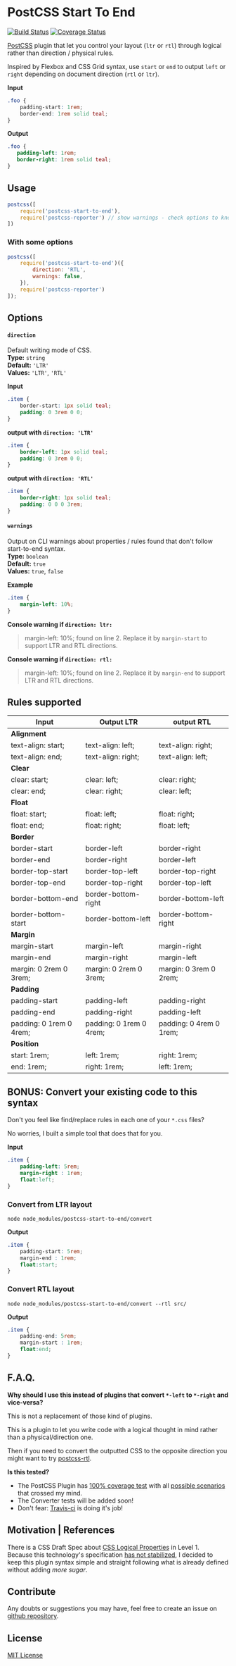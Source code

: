 # PostCSS Start To End

[![Build Status][ci-img]][ci]
[![Coverage Status](https://coveralls.io/repos/github/sandrina-p/postcss-start-to-end/badge.svg)](https://coveralls.io/github/sandrina-p/postcss-start-to-end)

[PostCSS](https://github.com/postcss/postcss) plugin that let you control your layout (`ltr` or `rtl`) through logical rather than direction / physical rules.

[PostCSS]: https://github.com/postcss/postcss
[ci-img]:  https://travis-ci.org/sandrina-p/postcss-start-to-end.svg?branch=master
[ci]:      https://travis-ci.org/sandrina-p/postcss-start-to-end

Inspired by Flexbox and CSS Grid syntax, use `start` or `end` to output `left` or `right` depending on document direction (`rtl` or `ltr`).

**Input**
```css
.foo {
    padding-start: 1rem;
    border-end: 1rem solid teal;
}
```

**Output**
```css
.foo {
   padding-left: 1rem;
   border-right: 1rem solid teal;
}
```

## Usage

```js
postcss([
    require('postcss-start-to-end'),
    require('postcss-reporter') // show warnings - check options to know more
])
```

### With some options

```js
postcss([
    require('postcss-start-to-end')({
        direction: 'RTL',
        warnings: false,
    }),
    require('postcss-reporter')
]);
```

## Options

#### `direction`
Default writing mode of CSS.  
**Type:** `string`  
**Default:** `'LTR'`  
**Values:** `'LTR'`, `'RTL'`  

**Input**
```css
.item {
    border-start: 1px solid teal;
    padding: 0 3rem 0 0;
}
```

**output with `direction: 'LTR'`**
```css
.item {
    border-left: 1px solid teal;
    padding: 0 3rem 0 0;
}
```

**output with `direction: 'RTL'`**
```css
.item {
    border-right: 1px solid teal;
    padding: 0 0 0 3rem;
}
```

#### `warnings`
Output on CLI warnings about properties / rules found that don't follow start-to-end syntax.  
**Type:** `boolean`  
**Default:** `true`  
**Values:** `true`, `false`  

**Example**

```css
.item {
    margin-left: 10%;
}
```

**Console warning if `direction: ltr:`**
>  margin-left: 10%; found on line 2. Replace it by `margin-start` to support LTR and RTL directions.

**Console warning if `direction: rtl:`**
>  margin-left: 10%; found on line 2. Replace it by `margin-end` to support LTR and RTL directions.



## Rules supported

|          Input          |       Output LTR        |       output RTL        |
| ----------------------- | ----------------------- | ----------------------- |
| **Alignment**           |                         |                         |
| text-align: start;      | text-align: left;       | text-align: right;      |
| text-align: end;        | text-align: right;      | text-align: left;       |
| **Clear**               |                         |                         |
| clear: start;           | clear: left;            | clear: right;           |
| clear: end;             | clear: right;           | clear: left;            |
| **Float**               |                         |                         |
| float: start;           | float: left;            | float: right;           |
| float: end;             | float: right;           | float: left;            |
| **Border**              |                         |                         |
| border-start            | border-left             | border-right            |
| border-end              | border-right            | border-left             |
| border-top-start        | border-top-left         | border-top-right        |
| border-top-end          | border-top-right        | border-top-left         |
| border-bottom-end       | border-bottom-right     | border-bottom-left      |
| border-bottom-start     | border-bottom-left      | border-bottom-right     |
| **Margin**              |                         |                         |
| margin-start            | margin-left             | margin-right            |
| margin-end              | margin-right            | margin-left             |
| margin: 0 2rem 0 3rem;  | margin: 0 2rem 0 3rem;  | margin: 0 3rem 0 2rem;  |
| **Padding**             |                         |                         |
| padding-start           | padding-left            | padding-right           |
| padding-end             | padding-right           | padding-left            |
| padding: 0 1rem 0 4rem; | padding: 0 1rem 0 4rem; | padding: 0 4rem 0 1rem; |
| **Position**            |                         |                         |
| start: 1rem;            | left: 1rem;             | right: 1rem;            |
| end: 1rem;              | right: 1rem;            | left: 1rem;             |


## BONUS: Convert your existing code to this syntax

Don't you feel like find/replace rules in each one of your `*.css` files?

No worries, I built a simple tool that does that for you.  

**Input**
```css
.item {
    padding-left: 5rem;
    margin-right : 1rem;
    float:left;
}
```

### Convert from LTR layout
`node node_modules/postcss-start-to-end/convert`

**Output**
```css
.item {
    padding-start: 5rem;
    margin-end : 1rem;
    float:start;
}
```

### Convert RTL layout
`node node_modules/postcss-start-to-end/convert --rtl src/`

**Output**
```css
.item {
    padding-end: 5rem;
    margin-start : 1rem;
    float:end;
}
```


## F.A.Q.

**Why should I use this instead of plugins that convert `*-left` to `*-right` and vice-versa?**

This is not a replacement of those kind of plugins.

This is a plugin to let you write code with a logical thought in mind rather than a physical/direction one.

Then if you need to convert the outputted CSS to the opposite direction you might want to try [postcss-rtl](https://www.npmjs.com/package/postcss-rtl).

**Is this tested?**

- The PostCSS Plugin has [100% coverage test](coverage/lcov-report/index.html) with all [possible scenarios](index.html) that crossed my mind.
- The Converter tests will be added soon!
- Don't fear: [Travis-ci](https://travis-ci.org/sandrina-p/postcss-start-to-end) is doing it's job!


## Motivation | References

There is a CSS Draft Spec about [CSS Logical Properties](https://drafts.csswg.org/css-logical-props/) in Level 1.  
Because this technology's specification [has not stabilized](https://drafts.csswg.org/css-logical-props/#issues-index), I decided to keep this plugin syntax simple and straight following what is already defined without adding _more sugar_.


## Contribute
Any doubts or suggestions you may have, feel free to create an issue on [github repository](https://github.com/sandrina-p/postcss-start-to-end/issues).


## License
[MIT License](LICENCE)
